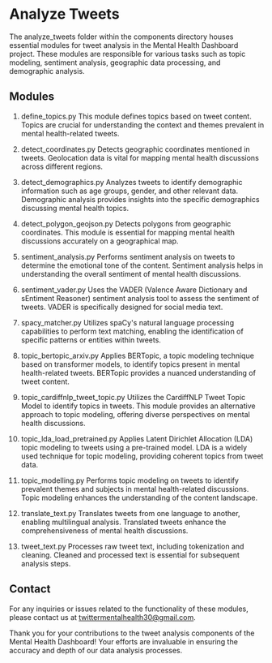 # Analyze Tweets
The analyze_tweets folder within the components directory houses essential modules for tweet analysis in the Mental Health Dashboard project. These modules are responsible for various tasks such as topic modeling, sentiment analysis, geographic data processing, and demographic analysis.

## Modules
1. define_topics.py
This module defines topics based on tweet content. Topics are crucial for understanding the context and themes prevalent in mental health-related tweets.

2. detect_coordinates.py
Detects geographic coordinates mentioned in tweets. Geolocation data is vital for mapping mental health discussions across different regions.

3. detect_demographics.py
Analyzes tweets to identify demographic information such as age groups, gender, and other relevant data. Demographic analysis provides insights into the specific demographics discussing mental health topics.

4. detect_polygon_geojson.py
Detects polygons from geographic coordinates. This module is essential for mapping mental health discussions accurately on a geographical map.

5. sentiment_analysis.py
Performs sentiment analysis on tweets to determine the emotional tone of the content. Sentiment analysis helps in understanding the overall sentiment of mental health discussions.

6. sentiment_vader.py
Uses the VADER (Valence Aware Dictionary and sEntiment Reasoner) sentiment analysis tool to assess the sentiment of tweets. VADER is specifically designed for social media text.

7. spacy_matcher.py
Utilizes spaCy's natural language processing capabilities to perform text matching, enabling the identification of specific patterns or entities within tweets.

8. topic_bertopic_arxiv.py
Applies BERTopic, a topic modeling technique based on transformer models, to identify topics present in mental health-related tweets. BERTopic provides a nuanced understanding of tweet content.

9. topic_cardiffnlp_tweet_topic.py
Utilizes the CardiffNLP Tweet Topic Model to identify topics in tweets. This module provides an alternative approach to topic modeling, offering diverse perspectives on mental health discussions.

10. topic_lda_load_pretrained.py
Applies Latent Dirichlet Allocation (LDA) topic modeling to tweets using a pre-trained model. LDA is a widely used technique for topic modeling, providing coherent topics from tweet data.

11. topic_modelling.py
Performs topic modeling on tweets to identify prevalent themes and subjects in mental health-related discussions. Topic modeling enhances the understanding of the content landscape.

12. translate_text.py
Translates tweets from one language to another, enabling multilingual analysis. Translated tweets enhance the comprehensiveness of mental health discussions.

13. tweet_text.py
Processes raw tweet text, including tokenization and cleaning. Cleaned and processed text is essential for subsequent analysis steps.

## Contact
For any inquiries or issues related to the functionality of these modules, please contact us at twittermentalhealth30@gmail.com.

Thank you for your contributions to the tweet analysis components of the Mental Health Dashboard! Your efforts are invaluable in ensuring the accuracy and depth of our data analysis processes.